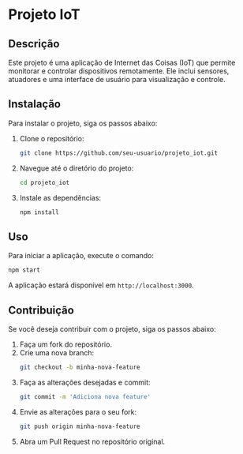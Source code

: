 # Projeto IoT

## Descrição

Este projeto é uma aplicação de Internet das Coisas (IoT) que permite monitorar e controlar dispositivos remotamente. Ele inclui sensores, atuadores e uma interface de usuário para visualização e controle.

## Instalação

Para instalar o projeto, siga os passos abaixo:

1. Clone o repositório:
   ```bash
   git clone https://github.com/seu-usuario/projeto_iot.git
   ```
2. Navegue até o diretório do projeto:
   ```bash
   cd projeto_iot
   ```
3. Instale as dependências:
   ```bash
   npm install
   ```

## Uso

Para iniciar a aplicação, execute o comando:

```bash
npm start
```

A aplicação estará disponível em `http://localhost:3000`.

## Contribuição

Se você deseja contribuir com o projeto, siga os passos abaixo:

1. Faça um fork do repositório.
2. Crie uma nova branch:
   ```bash
   git checkout -b minha-nova-feature
   ```
3. Faça as alterações desejadas e commit:
   ```bash
   git commit -m 'Adiciona nova feature'
   ```
4. Envie as alterações para o seu fork:
   ```bash
   git push origin minha-nova-feature
   ```
5. Abra um Pull Request no repositório original.
